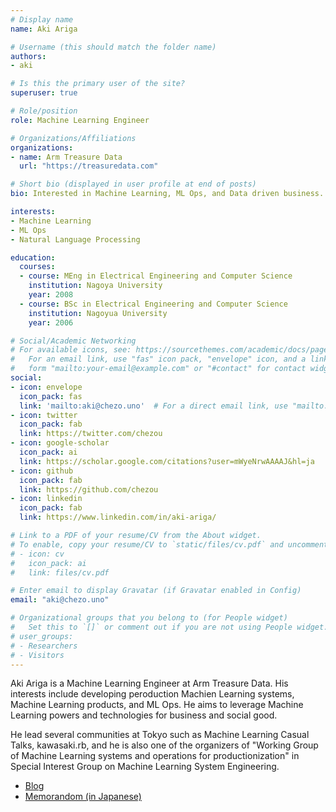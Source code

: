 ```yaml
---
# Display name
name: Aki Ariga

# Username (this should match the folder name)
authors:
- aki

# Is this the primary user of the site?
superuser: true

# Role/position
role: Machine Learning Engineer

# Organizations/Affiliations
organizations:
- name: Arm Treasure Data
  url: "https://treasuredata.com"

# Short bio (displayed in user profile at end of posts)
bio: Interested in Machine Learning, ML Ops, and Data driven business.

interests:
- Machine Learning
- ML Ops
- Natural Language Processing

education:
  courses:
  - course: MEng in Electrical Engineering and Computer Science
    institution: Nagoya University
    year: 2008
  - course: BSc in Electrical Engineering and Computer Science
    institution: Nagoyua University
    year: 2006

# Social/Academic Networking
# For available icons, see: https://sourcethemes.com/academic/docs/page-builder/#icons
#   For an email link, use "fas" icon pack, "envelope" icon, and a link in the
#   form "mailto:your-email@example.com" or "#contact" for contact widget.
social:
- icon: envelope
  icon_pack: fas
  link: 'mailto:aki@chezo.uno'  # For a direct email link, use "mailto:test@example.org".
- icon: twitter
  icon_pack: fab
  link: https://twitter.com/chezou
- icon: google-scholar
  icon_pack: ai
  link: https://scholar.google.com/citations?user=mWyeNrwAAAAJ&hl=ja
- icon: github
  icon_pack: fab
  link: https://github.com/chezou
- icon: linkedin
  icon_pack: fab
  link: https://www.linkedin.com/in/aki-ariga/

# Link to a PDF of your resume/CV from the About widget.
# To enable, copy your resume/CV to `static/files/cv.pdf` and uncomment the lines below.
# - icon: cv
#   icon_pack: ai
#   link: files/cv.pdf

# Enter email to display Gravatar (if Gravatar enabled in Config)
email: "aki@chezo.uno"

# Organizational groups that you belong to (for People widget)
#   Set this to `[]` or comment out if you are not using People widget.
# user_groups:
# - Researchers
# - Visitors
---
```


Aki Ariga is a Machine Learning Engineer at Arm Treasure Data. His interests include developing peroduction Machien Learning systems, Machine Learning products, and ML Ops. He aims to leverage Machine Learning powers and technologies for business and social good.

He lead several communities at Tokyo such as Machine Learning Casual Talks, kawasaki.rb, and he is also one of the organizers of "Working Group of Machine Learning systems and operations for productionization" in Special Interest Group on Machine Learning System Engineering.

- [Blog](https://blog.chezo.uno)
- [Memorandom (in Japanese)](https://memo.chezo.uno)
